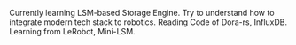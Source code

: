 Currently learning LSM-based Storage Engine. Try to understand how to integrate modern tech stack to robotics. Reading Code of Dora-rs, InfluxDB. Learning from LeRobot, Mini-LSM.
